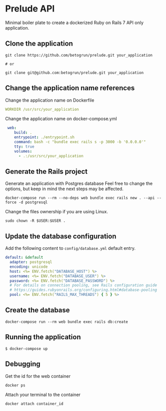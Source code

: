 
# Prelude API

Minimal boiler plate to create a dockerized Ruby on Rails 7 API only application.

## Clone the application
```
git clone https://github.com/betogrun/prelude.git your_application

# or

git clone git@github.com:betogrun/prelude.git your_application
```

## Change the application name references

Change the application name on Dockerfile

```yml
WORKDIR /usr/src/your_application
```

Change the application name on docker-compose.yml

```yml
 web:
    build: .
    entrypoint: ./entrypoint.sh
    command: bash -c "bundle exec rails s -p 3000 -b '0.0.0.0'"
    tty: true
    volumes:
      - .:/usr/src/your_application
```

## Generate the Rails project

Generate an application with Postgres database
Feel free to change the options, but keep in mind the next steps may be affected.

```
docker-compose run --rm --no-deps web bundle exec rails new . --api --force -d postgresql 
```

Change the files ownership if you are using Linux.
```
sudo chown -R $USER:$USER .
```

## Update the database configuration

Add the following content to `config/database.yml` default entry.

```yml
default: &default
  adapter: postgresql
  encoding: unicode
  host: <%= ENV.fetch("DATABASE_HOST") %>
  username: <%= ENV.fetch("DATABASE_USER") %>
  password: <%= ENV.fetch("DATABASE_PASSWORD") %>
  # For details on connection pooling, see Rails configuration guide
  # https://guides.rubyonrails.org/configuring.html#database-pooling
  pool: <%= ENV.fetch("RAILS_MAX_THREADS") { 5 } %>
```

## Create the database
```
docker-compose run --rm web bundle exec rails db:create
```

## Running the application
```
$ docker-compose up
```

## Debugging

Get the id for the web container

```
docker ps
```

Attach your terminal to the container

```
docker attach container_id
```
